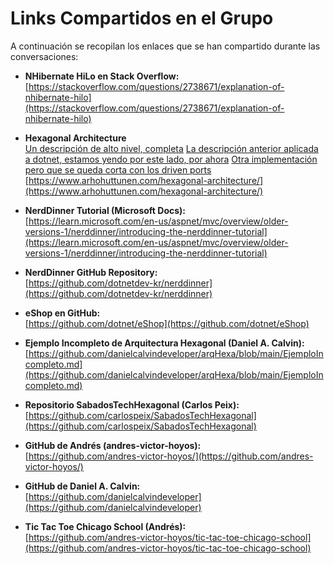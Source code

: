 # Links Compartidos en el Grupo

A continuación se recopilan los enlaces que se han compartido durante las conversaciones:

- **NHibernate HiLo en Stack Overflow:**  
  [https://stackoverflow.com/questions/2738671/explanation-of-nhibernate-hilo](https://stackoverflow.com/questions/2738671/explanation-of-nhibernate-hilo)

- **Hexagonal Architecture**  
  [Un descripción de alto nivel, completa](https://blog.octo.com/hexagonal-architecture-three-principles-and-an-implementation-example)
  [La descripción anterior aplicada a dotnet, estamos yendo por este lado, por ahora](https://medium.com/@odinnou/hexagonal-architecture-in-net-the-fastest-right-way-df93bec46bff)
  [Otra implementación pero que se queda corta con los driven ports](https://www.bytehide.com/blog/hexagonal-architectural-pattern-in-c-full-guide-2024)
  [https://www.arhohuttunen.com/hexagonal-architecture/](https://www.arhohuttunen.com/hexagonal-architecture/)

- **NerdDinner Tutorial (Microsoft Docs):**  
  [https://learn.microsoft.com/en-us/aspnet/mvc/overview/older-versions-1/nerddinner/introducing-the-nerddinner-tutorial](https://learn.microsoft.com/en-us/aspnet/mvc/overview/older-versions-1/nerddinner/introducing-the-nerddinner-tutorial)

- **NerdDinner GitHub Repository:**  
  [https://github.com/dotnetdev-kr/nerddinner](https://github.com/dotnetdev-kr/nerddinner)

- **eShop en GitHub:**  
  [https://github.com/dotnet/eShop](https://github.com/dotnet/eShop)

- **Ejemplo Incompleto de Arquitectura Hexagonal (Daniel A. Calvin):**  
  [https://github.com/danielcalvindeveloper/arqHexa/blob/main/EjemploIncompleto.md](https://github.com/danielcalvindeveloper/arqHexa/blob/main/EjemploIncompleto.md)

- **Repositorio SabadosTechHexagonal (Carlos Peix):**  
  [https://github.com/carlospeix/SabadosTechHexagonal](https://github.com/carlospeix/SabadosTechHexagonal)

- **GitHub de Andrés (andres-victor-hoyos):**  
  [https://github.com/andres-victor-hoyos/](https://github.com/andres-victor-hoyos/)

- **GitHub de Daniel A. Calvin:**  
  [https://github.com/danielcalvindeveloper](https://github.com/danielcalvindeveloper)

- **Tic Tac Toe Chicago School (Andrés):**  
  [https://github.com/andres-victor-hoyos/tic-tac-toe-chicago-school](https://github.com/andres-victor-hoyos/tic-tac-toe-chicago-school)
